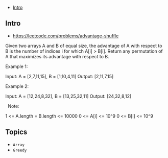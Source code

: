- [Intro](#intro)

## Intro

- https://leetcode.com/problems/advantage-shuffle

Given two arrays A and B of equal size, the advantage of A with respect to B is the number of indices i for which A[i] > B[i].
Return any permutation of A that maximizes its advantage with respect to B.
 

Example 1:

Input: A = [2,7,11,15], B = [1,10,4,11]
Output: [2,11,7,15]


Example 2:

Input: A = [12,24,8,32], B = [13,25,32,11]
Output: [24,32,8,12]

 
Note:

1 <= A.length = B.length <= 10000
0 <= A[i] <= 10^9
0 <= B[i] <= 10^9





## Topics

- `Array`
- `Greedy`


